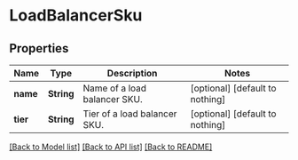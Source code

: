 # LoadBalancerSku


## Properties
Name | Type | Description | Notes
------------ | ------------- | ------------- | -------------
**name** | **String** | Name of a load balancer SKU. | [optional] [default to nothing]
**tier** | **String** | Tier of a load balancer SKU. | [optional] [default to nothing]


[[Back to Model list]](../README.md#models) [[Back to API list]](../README.md#api-endpoints) [[Back to README]](../README.md)


